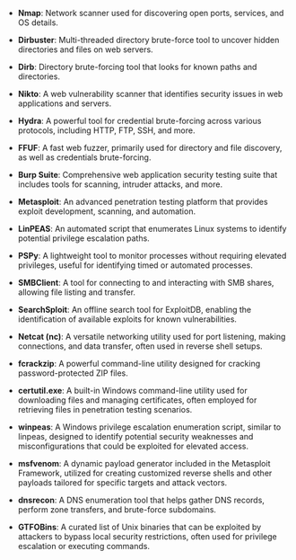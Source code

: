 
- **Nmap**: Network scanner used for discovering open ports, services, and OS details.
  
- **Dirbuster**: Multi-threaded directory brute-force tool to uncover hidden directories and files on web servers.

- **Dirb**: Directory brute-forcing tool that looks for known paths and directories.

- **Nikto**: A web vulnerability scanner that identifies security issues in web applications and servers.

- **Hydra**: A powerful tool for credential brute-forcing across various protocols, including HTTP, FTP, SSH, and more.

- **FFUF**: A fast web fuzzer, primarily used for directory and file discovery, as well as credentials brute-forcing.

- **Burp Suite**: Comprehensive web application security testing suite that includes tools for scanning, intruder attacks, and more.

- **Metasploit**: An advanced penetration testing platform that provides exploit development, scanning, and automation.

- **LinPEAS**: An automated script that enumerates Linux systems to identify potential privilege escalation paths.

- **PSPy**: A lightweight tool to monitor processes without requiring elevated privileges, useful for identifying timed or automated processes.

- **SMBClient**: A tool for connecting to and interacting with SMB shares, allowing file listing and transfer.

- **SearchSploit**: An offline search tool for ExploitDB, enabling the identification of available exploits for known vulnerabilities.

- **Netcat (nc)**: A versatile networking utility used for port listening, making connections, and data transfer, often used in reverse shell setups.

- **fcrackzip**: A powerful command-line utility designed for cracking password-protected ZIP files.

- **certutil.exe**: A built-in Windows command-line utility used for downloading files and managing certificates, often employed for retrieving files in penetration testing scenarios.

- **winpeas**: A Windows privilege escalation enumeration script, similar to linpeas, designed to identify potential security weaknesses and misconfigurations that could be exploited for elevated access.

- **msfvenom**: A dynamic payload generator included in the Metasploit Framework, utilized for creating customized reverse shells and other payloads tailored for specific targets and attack vectors.

- **dnsrecon**: A DNS enumeration tool that helps gather DNS records, perform zone transfers, and brute-force subdomains.

- **GTFOBins**: A curated list of Unix binaries that can be exploited by attackers to bypass local security restrictions, often used for privilege escalation or executing commands.

